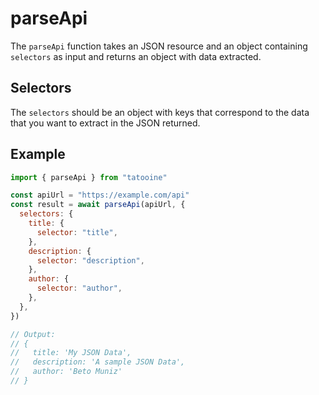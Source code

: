 # parseApi

The `parseApi` function takes an JSON resource and an object containing `selectors` as input and returns an object with data extracted.

## Selectors

The `selectors` should be an object with keys that correspond to the data that you want to extract in the JSON returned.

## Example

```javascript
import { parseApi } from "tatooine"

const apiUrl = "https://example.com/api"
const result = await parseApi(apiUrl, {
  selectors: {
    title: {
      selector: "title",
    },
    description: {
      selector: "description",
    },
    author: {
      selector: "author",
    },
  },
})

// Output:
// {
//   title: 'My JSON Data',
//   description: 'A sample JSON Data',
//   author: 'Beto Muniz'
// }
```
